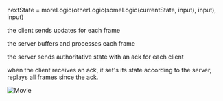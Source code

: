 nextState = moreLogic(otherLogic(someLogic(currentState, input), input), input)

the client sends updates for each frame

the server buffers and processes each frame

the server sends authoritative state with an ack for each client

when the client receives an ack, it set's its state according to the server, replays all frames since the ack.

![Movie](https://media.giphy.com/media/1woAl49WZ77JWBbXQm/giphy.gif)
